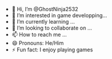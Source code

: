 - 👋 Hi, I’m @GhostNinja2532
- 👀 I’m interested in game developping...
- 🌱 I’m currently learning ...
- 💞️ I’m looking to collaborate on ...
- 📫 How to reach me ...
- 😄 Pronouns: He/Him
- ⚡ Fun fact: I enjoy playing games

<!---
GhostNinja2532/GhostNinja2532 is a ✨ special ✨ repository because its `README.md` (this file) appears on your GitHub profile.
You can click the Preview link to take a look at your changes.
--->

